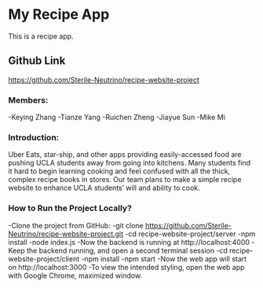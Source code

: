 # My Recipe App

This is a recipe app.

## Github Link

https://github.com/Sterile-Neutrino/recipe-website-project

### Members:
-Keying Zhang 
-Tianze Yang 
-Ruichen Zheng
-Jiayue Sun
-Mike Mi 

### Introduction:
Uber Eats, star-ship, and other apps providing easily-accessed food are pushing UCLA students away from going into kitchens. Many students find it hard to begin learning cooking and feel confused with all the thick, complex recipe books in stores. Our team plans to make a simple recipe website to enhance UCLA students’ will and ability to cook. 


### How to Run the Project Locally?

-Clone the project from GitHub:
-git clone https://github.com/Sterile-Neutrino/recipe-website-project.git
-cd recipe-website-project/server
-npm install
-node index.js
-Now the backend is running at http://localhost:4000
-Keep the backend running, and open a second terminal session
-cd recipe-website-project/client
-npm install
-npm start
-Now the web app will start on http://localhost:3000
-To view the intended styling, open the web app with Google Chrome, maximized window.

